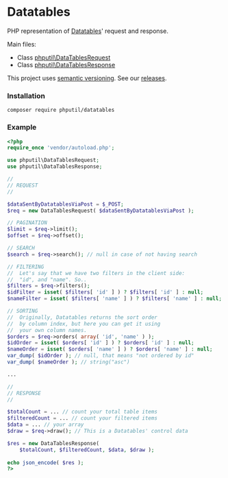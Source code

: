 # Datatables

PHP representation of [Datatables](https://datatables.net)' request and response.

Main files: 
* Class [phputil\DataTablesRequest](https://github.com/thiagodp/datatables/blob/master/lib/DataTablesRequest.php)
* Class [phputil\DataTablesResponse](https://github.com/thiagodp/datatables/blob/master/lib/DataTablesResponse.php)

This project uses [semantic versioning](http://semver.org/). See our [releases](https://github.com/thiagodp/datatables/releases).

### Installation

```command
composer require phputil/datatables
```

### Example

```php
<?php
require_once 'vendor/autoload.php';

use phputil\DataTablesRequest;
use phputil\DataTablesResponse;

//
// REQUEST
//

$dataSentByDatatablesViaPost = $_POST;
$req = new DataTablesRequest( $dataSentByDatatablesViaPost );

// PAGINATION
$limit = $req->limit();
$offset = $req->offset();

// SEARCH
$search = $req->search(); // null in case of not having search

// FILTERING
//	Let's say that we have two filters in the client side:
//	"id", and "name". So..
$filters = $req->filters();
$idFilter = isset( $filters[ 'id' ] ) ? $filters[ 'id' ] : null;
$nameFilter = isset( $filters[ 'name' ] ) ? $filters[ 'name' ] : null;

// SORTING
//	Originally, Datatables returns the sort order
//	by column index, but here you can get it using
//	your own column names.
$orders = $req->orders( array( 'id', 'name' ) );
$idOrder = isset( $orders[ 'id' ] ) ? $orders[ 'id' ] : null;
$nameOrder = isset( $orders[ 'name' ] ) ? $orders[ 'name' ] : null;
var_dump( $idOrder ); // null, that means "not ordered by id"
var_dump( $nameOrder ); // string("asc")

...

//
// RESPONSE
//

$totalCount = ... // count your total table items
$filteredCount = ... // count your filtered items
$data = ... // your array
$draw = $req->draw(); // This is a Datatables' control data

$res = new DataTablesResponse(
	$totalCount, $filteredCount, $data, $draw );
	
echo json_encode( $res );
?>
```
